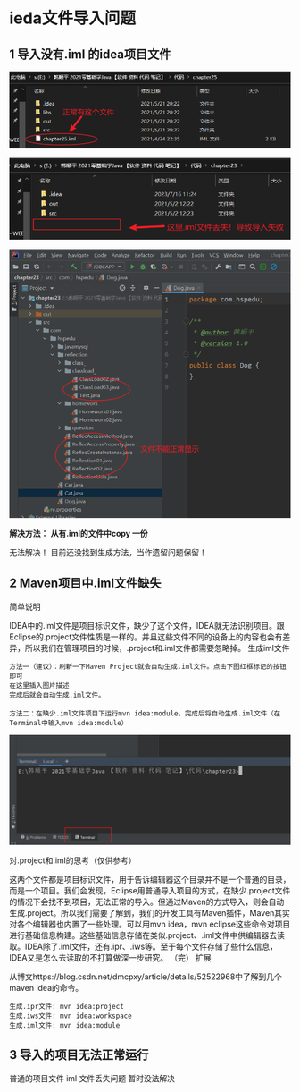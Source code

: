 # ieda文件导入问题

## **1 导入没有.iml 的idea项目文件**

![image-20230716113117922](https://raw.githubusercontent.com/EXsYang/PicGo-images-hosting/main/images/image-20230716113117922.png)



![image-20230716113227222](https://raw.githubusercontent.com/EXsYang/PicGo-images-hosting/main/images/image-20230716113227222.png)



![image-20230716113030450](https://raw.githubusercontent.com/EXsYang/PicGo-images-hosting/main/images/image-20230716113030450.png)

**解决方法：** **从有.iml的文件中copy 一份**

无法解决！ 目前还没找到生成方法，当作遗留问题保留！





## **2 Maven项目中.iml文件缺失**

简单说明

IDEA中的.iml文件是项目标识文件，缺少了这个文件，IDEA就无法识别项目。跟Eclipse的.project文件性质是一样的。并且这些文件不同的设备上的内容也会有差异，所以我们在管理项目的时候，.project和.iml文件都需要忽略掉。
生成iml文件

    方法一（建议）：刷新一下Maven Project就会自动生成.iml文件。点击下图红框标记的按钮即可
    在这里插入图片描述
    完成后就会自动生成.iml文件。
    
    方法二：在缺少.iml文件项目下运行mvn idea:module，完成后将自动生成.iml文件（在Terminal中输入mvn idea:module）

![](https://raw.githubusercontent.com/EXsYang/PicGo-images-hosting/main/images/image-20230716114644107.png)



对.project和.iml的思考（仅供参考）

这两个文件都是项目标识文件，用于告诉编辑器这个目录并不是一个普通的目录，而是一个项目。我们会发现，Eclipse用普通导入项目的方式，在缺少.project文件的情况下会找不到项目，无法正常的导入。但通过Maven的方式导入，则会自动生成.project。所以我们需要了解到，我们的开发工具有Maven插件，Maven其实对各个编辑器也内置了一些处理。可以用mvn idea，mvn eclipse这些命令对项目进行基础信息构建。这些基础信息存储在类似.project、.iml文件中供编辑器去读取。IDEA除了.iml文件，还有.ipr、.iws等。至于每个文件存储了些什么信息，IDEA又是怎么去读取的不打算做深一步研究。
（完）
扩展

从博文https://blog.csdn.net/dmcpxy/article/details/52522968中了解到几个maven idea的命令。

    生成.ipr文件: mvn idea:project
    生成.iws文件: mvn idea:workspace
    生成.iml文件: mvn idea:module


## 3 导入的项目无法正常运行

普通的项目文件 iml 文件丢失问题 暂时没法解决











